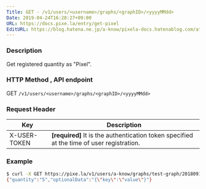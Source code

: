 ```yaml
---
Title: GET - /v1/users/<username>/graphs/<graphID>/<yyyyMMdd>
Date: 2019-04-24T16:28:27+09:00
URL: https://docs.pixe.la/entry/get-pixel
EditURL: https://blog.hatena.ne.jp/a-know/pixela-docs.hatenablog.com/atom/entry/17680117127076647123
---
```


### Description
Get registered quantity as "Pixel".

### HTTP Method , API endpoint
<span class="badge badge-get">GET</span> `/v1/users/<username>/graphs/<graphID>/<yyyyMMdd>`

### Request Header

|Key|Description|
|---|---|
|X-USER-TOKEN|**[required]** It is the authentication token specified at the time of user registration.|

### Example

```sh
$ curl -X GET https://pixe.la/v1/users/a-know/graphs/test-graph/20180915 -H 'X-USER-TOKEN:thisissecret'
{"quantity":"5","optionalData":"{\"key\":\"value\"}"}
```
